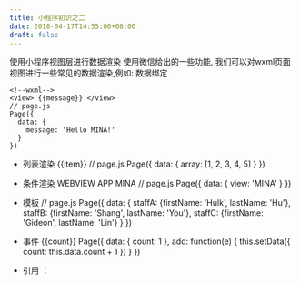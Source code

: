```yaml
---
title: 小程序初识之二
date: 2018-04-17T14:55:06+08:00 
draft: false
---
```


使用小程序视图层进行数据渲染 使用微信给出的一些功能, 我们可以对wxml页面视图进行一些常见的数据渲染,例如: 数据绑定

```
<!--wxml-->
<view> {{message}} </view>
// page.js
Page({
  data: {
    message: 'Hello MINA!'
  }
})
```
<!-- more -->
*   列表渲染 {{item}} // page.js Page({ data: { array: \[1, 2, 3, 4, 5\] } })
    
*   条件渲染 WEBVIEW APP MINA // page.js Page({ data: { view: 'MINA' } })
    
*   模板 // page.js Page({ data: { staffA: {firstName: 'Hulk', lastName: 'Hu'}, staffB: {firstName: 'Shang', lastName: 'You'}, staffC: {firstName: 'Gideon', lastName: 'Lin'} } })
    
*   事件 {{count}} Page({ data: { count: 1 }, add: function(e) { this.setData({ count: this.data.count + 1 }) } })
    
*   引用 ：
